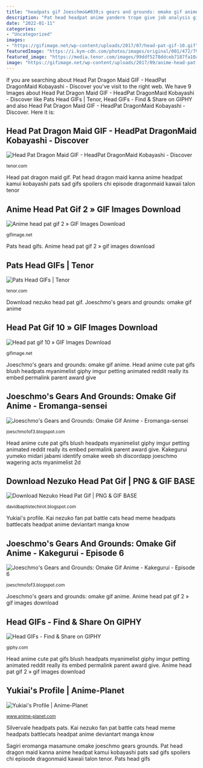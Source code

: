 ```yaml
---
title: "headpats gif Joeschmo&#039;s gears and grounds: omake gif anime"
description: "Pat head headpat anime yandere trope give job analysis gifimage"
date: "2022-01-11"
categories:
- "Uncategorized"
images:
- "https://gifimage.net/wp-content/uploads/2017/07/head-pat-gif-10.gif"
featuredImage: "https://i.kym-cdn.com/photos/images/original/001/472/795/cfc.gif"
featured_image: "https://media.tenor.com/images/99ddf5278ddceb7187fa10a3a5bd6f20/tenor.gif"
image: "https://gifimage.net/wp-content/uploads/2017/09/anime-head-pat-gif-2.gif"
---
```


If you are searching about Head Pat Dragon Maid GIF - HeadPat DragonMaid Kobayashi - Discover you've visit to the right web. We have 9 Images about Head Pat Dragon Maid GIF - HeadPat DragonMaid Kobayashi - Discover like Pats Head GIFs | Tenor, Head GIFs - Find &amp; Share on GIPHY and also Head Pat Dragon Maid GIF - HeadPat DragonMaid Kobayashi - Discover. Here it is:

## Head Pat Dragon Maid GIF - HeadPat DragonMaid Kobayashi - Discover

![Head Pat Dragon Maid GIF - HeadPat DragonMaid Kobayashi - Discover](https://media1.tenor.com/images/8c1f6874db27c8227755a08b2b07740b/tenor.gif?itemid=10789367 "Head pat gif 10 » gif images download")

<small>tenor.com</small>

Head pat dragon maid gif. Pat head dragon maid kanna anime headpat kamui kobayashi pats sad gifs spoilers chi episode dragonmaid kawaii talon tenor

## Anime Head Pat Gif 2 » GIF Images Download

![Anime head pat gif 2 » GIF Images Download](https://gifimage.net/wp-content/uploads/2017/09/anime-head-pat-gif-2.gif "Silvervale headpats pats")

<small>gifimage.net</small>

Pats head gifs. Anime head pat gif 2 » gif images download

## Pats Head GIFs | Tenor

![Pats Head GIFs | Tenor](https://media.tenor.com/images/99ddf5278ddceb7187fa10a3a5bd6f20/tenor.gif "Pat head headpat anime yandere trope give job analysis gifimage")

<small>tenor.com</small>

Download nezuko head pat gif. Joeschmo&#039;s gears and grounds: omake gif anime

## Head Pat Gif 10 » GIF Images Download

![Head pat gif 10 » GIF Images Download](https://gifimage.net/wp-content/uploads/2017/07/head-pat-gif-10.gif "Head anime cute pat gifs blush headpats myanimelist giphy imgur petting animated reddit really its embed permalink parent award give")

<small>gifimage.net</small>

Joeschmo&#039;s gears and grounds: omake gif anime. Head anime cute pat gifs blush headpats myanimelist giphy imgur petting animated reddit really its embed permalink parent award give

## Joeschmo&#039;s Gears And Grounds: Omake Gif Anime - Eromanga-sensei

![Joeschmo&#039;s Gears and Grounds: Omake Gif Anime - Eromanga-sensei](https://4.bp.blogspot.com/-uv8UiVlFa9E/WOshxdEWYKI/AAAAAAAAyq4/wTtWOqwmlwoBKTeK6EQjsQ4Y2Yj-B-csQCPcB/s1600/Omake%2BGif%2BAnime%2B-%2BEromanga-sensei%2B-%2BEpisode%2B1%2B-%2BSagiri%2BTries%2Bto%2BClose%2BDoor.gif "Sagiri eromanga masamune omake joeschmo gears grounds")

<small>joeschmo1of3.blogspot.com</small>

Head anime cute pat gifs blush headpats myanimelist giphy imgur petting animated reddit really its embed permalink parent award give. Kakegurui yumeko midari jabami identify omake weeb sh discordapp joeschmo wagering acts myanimelist 2d

## Download Nezuko Head Pat Gif | PNG &amp; GIF BASE

![Download Nezuko Head Pat Gif | PNG &amp; GIF BASE](https://i.kym-cdn.com/photos/images/original/001/472/795/cfc.gif "Pat anime head stroke cute myanimelist irl gifimage")

<small>davidbaptistechirot.blogspot.com</small>

Yukiai&#039;s profile. Kai nezuko fan pat battle cats head meme headpats battlecats headpat anime deviantart manga know

## Joeschmo&#039;s Gears And Grounds: Omake Gif Anime - Kakegurui - Episode 6

![Joeschmo&#039;s Gears and Grounds: Omake Gif Anime - Kakegurui - Episode 6](https://2.bp.blogspot.com/-e5wjr7sTEaU/WY_ly2OMN7I/AAAAAAAA6BM/EXi9YuszY8YWsUw30lW86pxcYpc33L7dQCKgBGAs/s1600/Omake%2BGif%2BAnime%2B-%2BKakegurui%2B-%2BEpisode%2B6%2B-%2BMidari%2BHeadpats%2BYumeko.gif "Head pat gif 10 » gif images download")

<small>joeschmo1of3.blogspot.com</small>

Joeschmo&#039;s gears and grounds: omake gif anime. Anime head pat gif 2 » gif images download

## Head GIFs - Find &amp; Share On GIPHY

![Head GIFs - Find &amp; Share on GIPHY](https://media.giphy.com/media/iGZJRDVEM6iOc/giphy.gif "Head gifs")

<small>giphy.com</small>

Head anime cute pat gifs blush headpats myanimelist giphy imgur petting animated reddit really its embed permalink parent award give. Anime head pat gif 2 » gif images download

## Yukiai&#039;s Profile | Anime-Planet

![Yukiai&#039;s Profile | Anime-Planet](https://3.bp.blogspot.com/-pkFrwgnCCr4/U1jd44SWzzI/AAAAAAAABy8/Edw2HNls5cM/s1600/misaki1.gif "Joeschmo&#039;s gears and grounds: omake gif anime")

<small>www.anime-planet.com</small>

Silvervale headpats pats. Kai nezuko fan pat battle cats head meme headpats battlecats headpat anime deviantart manga know

Sagiri eromanga masamune omake joeschmo gears grounds. Pat head dragon maid kanna anime headpat kamui kobayashi pats sad gifs spoilers chi episode dragonmaid kawaii talon tenor. Pats head gifs
